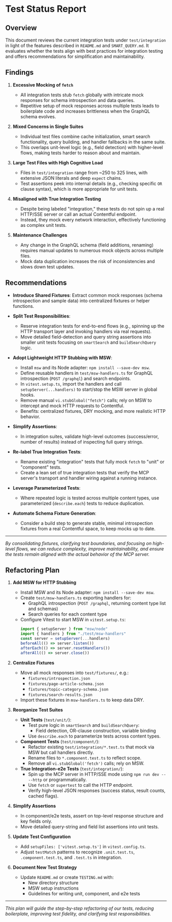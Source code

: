 # Test Status Report

## Overview

This document reviews the current integration tests under `test/integration` in light of the features described in `README.md` and `SMART_QUERY.md`. It evaluates whether the tests align with best practices for integration testing and offers recommendations for simplification and maintainability.

## Findings

1. **Excessive Mocking of `fetch`**

   - All integration tests stub `fetch` globally with intricate mock responses for schema introspection and data queries.
   - Repetitive setup of mock responses across multiple tests leads to boilerplate code and increases brittleness when the GraphQL schema evolves.

2. **Mixed Concerns in Single Suites**

   - Individual test files combine cache initialization, smart search functionality, query building, and handler fallbacks in the same suite.
   - This overlaps unit-level logic (e.g., field detection) with higher-level flows, making tests harder to reason about and maintain.

3. **Large Test Files with High Cognitive Load**

   - Files in `test/integration` range from ~250 to 325 lines, with extensive JSON literals and deep `expect` chains.
   - Test assertions peek into internal details (e.g., checking specific `OR` clause syntax), which is more appropriate for unit tests.

4. **Misaligned with True Integration Testing**

   - Despite being labeled "integration," these tests do not spin up a real HTTP/SSE server or call an actual Contentful endpoint.
   - Instead, they mock every network interaction, effectively functioning as complex unit tests.

5. **Maintenance Challenges**
   - Any change in the GraphQL schema (field additions, renaming) requires manual updates to numerous mock objects across multiple files.
   - Mock data duplication increases the risk of inconsistencies and slows down test updates.

## Recommendations

- **Introduce Shared Fixtures**: Extract common mock responses (schema introspection and sample data) into centralized fixtures or helper functions.

- **Split Test Responsibilities**:

  - Reserve integration tests for end-to-end flows (e.g., spinning up the HTTP transport layer and invoking handlers via real requests).
  - Move detailed field-detection and query string assertions into smaller unit tests focusing on `smartSearch` and `buildSearchQuery` logic.

- **Adopt Lightweight HTTP Stubbing with MSW**:

  - Install `msw` and its Node adapter: `npm install --save-dev msw`.
  - Define reusable handlers in `test/msw-handlers.ts` for GraphQL introspection (`POST /graphql`) and search endpoints.
  - In `vitest.setup.ts`, import the handlers and call `setupServer(...handlers)` to start/stop the MSW server in global hooks.
  - Remove manual `vi.stubGlobal("fetch")` calls; rely on MSW to intercept and mock HTTP requests to Contentful.
  - Benefits: centralized fixtures, DRY mocking, and more realistic HTTP behavior.

- **Simplify Assertions**:

  - In integration suites, validate high-level outcomes (success/error, number of results) instead of inspecting full query strings.

- **Re-label True Integration Tests**:

  - Rename existing "integration" tests that fully mock `fetch` to "unit" or "component" tests.
  - Create a lean set of true integration tests that verify the MCP server's transport and handler wiring against a running instance.

- **Leverage Parameterized Tests**:

  - Where repeated logic is tested across multiple content types, use parameterized (`describe.each`) tests to reduce duplication.

- **Automate Schema Fixture Generation**:
  - Consider a build step to generate stable, minimal introspection fixtures from a real Contentful space, to keep mocks up to date.

---

_By consolidating fixtures, clarifying test boundaries, and focusing on high-level flows, we can reduce complexity, improve maintainability, and ensure the tests remain aligned with the actual behavior of the MCP server._

## Refactoring Plan

1. **Add MSW for HTTP Stubbing**

   - Install MSW and its Node adapter: `npm install --save-dev msw`.
   - Create `test/msw-handlers.ts` exporting handlers for:
     - GraphQL introspection (`POST /graphql`, returning content type list and schemas)
     - Search queries for each content type
   - Configure Vitest to start MSW in `vitest.setup.ts`:
     ```ts
     import { setupServer } from "msw/node"
     import { handlers } from "./test/msw-handlers"
     const server = setupServer(...handlers)
     beforeAll(() => server.listen())
     afterEach(() => server.resetHandlers())
     afterAll(() => server.close())
     ```

2. **Centralize Fixtures**

   - Move all mock responses into `test/fixtures/`, e.g.:
     - `fixtures/introspection.json`
     - `fixtures/page-article-schema.json`
     - `fixtures/topic-category-schema.json`
     - `fixtures/search-results.json`
   - Import these fixtures in `msw-handlers.ts` to keep data DRY.

3. **Reorganize Test Suites**

   - **Unit Tests** (`test/unit/`):
     - Test pure logic in `smartSearch` and `buildSearchQuery`:
       - Field detection, OR-clause construction, variable binding
     - Use `describe.each` to parameterize tests across content types.
   - **Component Tests** (`test/component/`):
     - Refactor existing `test/integration/*.test.ts` that mock via MSW but call handlers directly.
     - Rename files to `*.component.test.ts` to reflect scope.
     - Remove all `vi.stubGlobal('fetch')` calls; rely on MSW.
   - **True Integration-e2e Tests** (`test/integration/`):
     - Spin up the MCP server in HTTP/SSE mode using `npm run dev -- --http` or programmatically.
     - Use `fetch` or `supertest` to call the HTTP endpoint.
     - Verify high-level JSON responses (success status, result counts, cached flags).

4. **Simplify Assertions**

   - In component/e2e tests, assert on top-level response structure and key fields only.
   - Move detailed query-string and field list assertions into unit tests.

5. **Update Test Configuration**

   - Add `setupFiles: ['vitest.setup.ts']` in `vitest.config.ts`.
   - Adjust `testMatch` patterns to recognize `.unit.test.ts`, `.component.test.ts`, and `.test.ts` in integration.

6. **Document New Test Strategy**
   - Update `README.md` or create `TESTING.md` with:
     - New directory structure
     - MSW setup instructions
     - Guidelines for writing unit, component, and e2e tests

---

_This plan will guide the step-by-step refactoring of our tests, reducing boilerplate, improving test fidelity, and clarifying test responsibilities._
